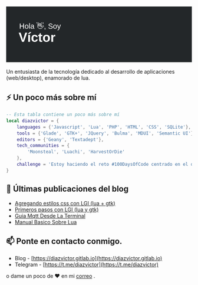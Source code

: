 ![Header](https://github.com/diazvictor/diazvictor/blob/main/header.png)

Un entusiasta de la tecnología dedicado al desarrollo de aplicaciones (web/desktop), enamorado de lua.

## ⚡ Un poco más sobre mí

```lua
-- Esta tabla contiene un poco más sobre mí
local diazvictor = {
	languages = {'Javascript', 'Lua', 'PHP', 'HTML', 'CSS', 'SQLite'},
	tools = {'Glade', 'GTK+', 'JQuery', 'Bulma', 'MDUI', 'Semantic UI'}
	editors = {'Geany', 'Textadept'},
	tech_communities = {
		'Moonsteal', 'Luachi', 'HarvestOrDie'
	},
	challenge = 'Estoy haciendo el reto #100DaysOfCode centrado en el desarrollo de aplicaciones (web/desktop) con lua o php.'
}
```

## :closed_book: Últimas publicaciones del blog
<!-- BLOG-POST-LIST:START -->
- [Agregando estilos css con LGI (lua + gtk)](https://diazvictor.github.io/post/estilos-para-gtk3-con-lua-css/)
- [Primeros pasos con LGI (lua y gtk)](https://diazvictor.github.io/post/primeros-pasos-con-lua-gtk/)
- [Guia Mqtt Desde La Terminal](https://diazvictor.github.io/post/guia-mqtt-desde-la-terminal/)
- [Manual Basico Sobre Lua](https://diazvictor.github.io/post/manual-basico-lua/)
<!-- BLOG-POST-LIST:END -->

## 📫 Ponte en contacto conmigo.
- Blog - [https://diazvictor.gitlab.io](https://diazvictor.gitlab.io)
- Telegram - [https://t.me/diazvictor](https://t.me/diazvictor)

o dame un poco de ♥ en mi [correo](mailto:victor.vector008@gmail.com) .
